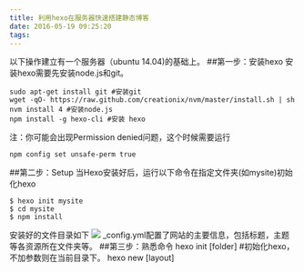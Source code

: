 ```yaml
---
title: 利用hexo在服务器快速搭建静态博客
date: 2016-05-19 09:25:20
tags:
---
```

以下操作建立有一个服务器（ubuntu 14.04)的基础上。
##第一步：安装hexo
安装hexo需要先安装node.js和git。

    sudo apt-get install git #安装git
    wget -qO- https://raw.github.com/creationix/nvm/master/install.sh | sh
    nvm install 4 #安装node.js
    npm install -g hexo-cli #安装 hexo
注：你可能会出现Permission denied问题，这个时候需要运行

    npm config set unsafe-perm true

##第二步：Setup
当Hexo安装好后，运行以下命令在指定文件夹(如mysite)初始化hexo
      
    $ hexo init mysite 
    $ cd mysite
    $ npm install
安装好的文件目录如下
![](http://upload-images.jianshu.io/upload_images/2013053-d04c6b055d058fa1.png?imageMogr2/auto-orient/strip%7CimageView2/2/w/1240)
_config.yml配置了网站的主要信息，包括标题，主题等各资源所在文件夹等。
##第三步：熟悉命令
    hexo init [folder] #初始化hexo，不加参数则在当前目录下。
    hexo new [layout] <title> #新建文章，layout不加时使用_config.yml的默认样式。
    hexo generate  #生成静态文件 -d 在文件生成后进行部署 -w 查看文件变化
    hexo publish [layout] <filename> #发布草稿
    hexo server #运行服务 -p, --port 端口 
    hexo deploy # 部署 -g 在部署钱生成文件
    hexo render <file1> [file2] ... #渲染文件
    hexo clean #清除缓冲文件 (db.json) 和生成 的(public)文件夹.
##第四步 ：修改主题(theme)
1.首先是下载主题
$ cd your-hexo-site
$ git clone https://github.com/iissnan/hexo-theme-next themes/next
2.然后修改[配置](http://theme-next.iissnan.com/getting-started.html)。这个不说了，安装官方文档自己修改。
##第五步：发布文章
首先创建一个文档

    hexo new 我的第一篇博客
这会产生一个在source/_posts\下产生同名的md文件，在该文件中添加正文。
然后运行 hexo server 就能看到更新了。
****
以上简单介绍如何用hexo创建一个博客站点，更多内容就看官方文档吧。
